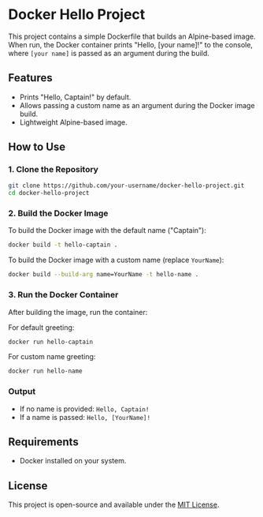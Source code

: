 # Docker Hello Project

This project contains a simple Dockerfile that builds an Alpine-based image. When run, the Docker container prints "Hello, [your name]!" to the console, where `[your name]` is passed as an argument during the build.

## Features

- Prints "Hello, Captain!" by default.
- Allows passing a custom name as an argument during the Docker image build.
- Lightweight Alpine-based image.

## How to Use

### 1. Clone the Repository

```bash
git clone https://github.com/your-username/docker-hello-project.git
cd docker-hello-project
```

### 2. Build the Docker Image

To build the Docker image with the default name ("Captain"):

```bash
docker build -t hello-captain .
```

To build the Docker image with a custom name (replace `YourName`):

```bash
docker build --build-arg name=YourName -t hello-name .
```

### 3. Run the Docker Container

After building the image, run the container:

For default greeting:
```bash
docker run hello-captain
```

For custom name greeting:
```bash
docker run hello-name
```

### Output
- If no name is provided: `Hello, Captain!`
- If a name is passed: `Hello, [YourName]!`

## Requirements

- Docker installed on your system.

## License

This project is open-source and available under the [MIT License](LICENSE).
